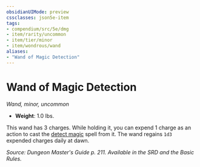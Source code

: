```yaml
---
obsidianUIMode: preview
cssclasses: json5e-item
tags:
- compendium/src/5e/dmg
- item/rarity/uncommon
- item/tier/minor
- item/wondrous/wand
aliases: 
- "Wand of Magic Detection"
---
```

# Wand of Magic Detection
*Wand, minor, uncommon*  

- **Weight**: 1.0 lbs.

This wand has 3 charges. While holding it, you can expend 1 charge as an action to cast the [detect magic](5E2014官方资源/spells/detect-magic.md) spell from it. The wand regains `1d3` expended charges daily at dawn.

*Source: Dungeon Master's Guide p. 211. Available in the SRD and the Basic Rules.*